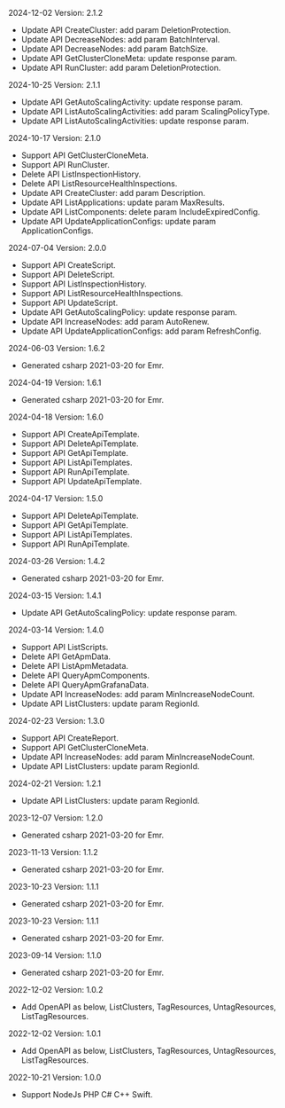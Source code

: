 2024-12-02 Version: 2.1.2
- Update API CreateCluster: add param DeletionProtection.
- Update API DecreaseNodes: add param BatchInterval.
- Update API DecreaseNodes: add param BatchSize.
- Update API GetClusterCloneMeta: update response param.
- Update API RunCluster: add param DeletionProtection.


2024-10-25 Version: 2.1.1
- Update API GetAutoScalingActivity: update response param.
- Update API ListAutoScalingActivities: add param ScalingPolicyType.
- Update API ListAutoScalingActivities: update response param.


2024-10-17 Version: 2.1.0
- Support API GetClusterCloneMeta.
- Support API RunCluster.
- Delete API ListInspectionHistory.
- Delete API ListResourceHealthInspections.
- Update API CreateCluster: add param Description.
- Update API ListApplications: update param MaxResults.
- Update API ListComponents: delete param IncludeExpiredConfig.
- Update API UpdateApplicationConfigs: update param ApplicationConfigs.


2024-07-04 Version: 2.0.0
- Support API CreateScript.
- Support API DeleteScript.
- Support API ListInspectionHistory.
- Support API ListResourceHealthInspections.
- Support API UpdateScript.
- Update API GetAutoScalingPolicy: update response param.
- Update API IncreaseNodes: add param AutoRenew.
- Update API UpdateApplicationConfigs: add param RefreshConfig.


2024-06-03 Version: 1.6.2
- Generated csharp 2021-03-20 for Emr.

2024-04-19 Version: 1.6.1
- Generated csharp 2021-03-20 for Emr.

2024-04-18 Version: 1.6.0
- Support API CreateApiTemplate.
- Support API DeleteApiTemplate.
- Support API GetApiTemplate.
- Support API ListApiTemplates.
- Support API RunApiTemplate.
- Support API UpdateApiTemplate.


2024-04-17 Version: 1.5.0
- Support API DeleteApiTemplate.
- Support API GetApiTemplate.
- Support API ListApiTemplates.
- Support API RunApiTemplate.


2024-03-26 Version: 1.4.2
- Generated csharp 2021-03-20 for Emr.

2024-03-15 Version: 1.4.1
- Update API GetAutoScalingPolicy: update response param.


2024-03-14 Version: 1.4.0
- Support API ListScripts.
- Delete API GetApmData.
- Delete API ListApmMetadata.
- Delete API QueryApmComponents.
- Delete API QueryApmGrafanaData.
- Update API IncreaseNodes: add param MinIncreaseNodeCount.
- Update API ListClusters: update param RegionId.


2024-02-23 Version: 1.3.0
- Support API CreateReport.
- Support API GetClusterCloneMeta.
- Update API IncreaseNodes: add param MinIncreaseNodeCount.
- Update API ListClusters: update param RegionId.


2024-02-21 Version: 1.2.1
- Update API ListClusters: update param RegionId.


2023-12-07 Version: 1.2.0
- Generated csharp 2021-03-20 for Emr.

2023-11-13 Version: 1.1.2
- Generated csharp 2021-03-20 for Emr.

2023-10-23 Version: 1.1.1
- Generated csharp 2021-03-20 for Emr.

2023-10-23 Version: 1.1.1
- Generated csharp 2021-03-20 for Emr.

2023-09-14 Version: 1.1.0
- Generated csharp 2021-03-20 for Emr.

2022-12-02 Version: 1.0.2
- Add OpenAPI as below, ListClusters, TagResources, UntagResources, ListTagResources.

2022-12-02 Version: 1.0.1
- Add OpenAPI as below, ListClusters, TagResources, UntagResources, ListTagResources.

2022-10-21 Version: 1.0.0
- Support NodeJs PHP C# C++ Swift.

